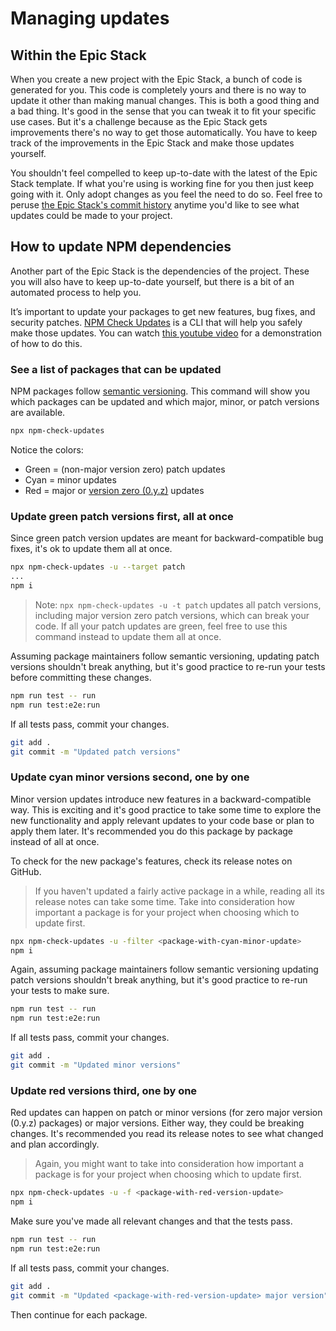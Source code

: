 # Managing updates

## Within the Epic Stack

When you create a new project with the Epic Stack, a bunch of code is generated
for you. This code is completely yours and there is no way to update it other
than making manual changes. This is both a good thing and a bad thing. It's good
in the sense that you can tweak it to fit your specific use cases. But it's a
challenge because as the Epic Stack gets improvements there's no way to get
those automatically. You have to keep track of the improvements in the Epic
Stack and make those updates yourself.

You shouldn't feel compelled to keep up-to-date with the latest of the Epic
Stack template. If what you're using is working fine for you then just keep
going with it. Only adopt changes as you feel the need to do so. Feel free to
peruse
[the Epic Stack's commit history](https://github.com/epicweb-dev/epic-stack/commits/main)
anytime you'd like to see what updates could be made to your project.

## How to update NPM dependencies

Another part of the Epic Stack is the dependencies of the project. These you
will also have to keep up-to-date yourself, but there is a bit of an automated
process to help you.

It’s important to update your packages to get new features, bug fixes, and
security patches.
[NPM Check Updates](https://www.npmjs.com/package/npm-check-updates) is a CLI
that will help you safely make those updates. You can watch
[this youtube video](https://www.youtube.com/watch?v=0XQXGx3lLaU) for a
demonstration of how to do this.

### See a list of packages that can be updated

NPM packages follow [semantic versioning](https://semver.org). This command will
show you which packages can be updated and which major, minor, or patch versions
are available.

```sh
npx npm-check-updates
```

Notice the colors:

- Green = (non-major version zero) patch updates
- Cyan = minor updates
- Red = major or [version zero (0.y.z)](https://semver.org/#spec-item-4) updates

### Update green patch versions first, all at once

Since green patch version updates are meant for backward-compatible bug fixes,
it's ok to update them all at once.

```sh
npx npm-check-updates -u --target patch
...
npm i
```

> Note: `npx npm-check-updates -u -t patch` updates all patch versions,
> including major version zero patch versions, which can break your code. If all
> your patch updates are green, feel free to use this command instead to update
> them all at once.

Assuming package maintainers follow semantic versioning, updating patch versions
shouldn't break anything, but it's good practice to re-run your tests before
committing these changes.

```sh
npm run test -- run
npm run test:e2e:run
```

If all tests pass, commit your changes.

```sh
git add .
git commit -m "Updated patch versions"
```

### Update cyan minor versions second, one by one

Minor version updates introduce new features in a backward-compatible way. This
is exciting and it's good practice to take some time to explore the new
functionality and apply relevant updates to your code base or plan to apply them
later. It's recommended you do this package by package instead of all at once.

To check for the new package's features, check its release notes on GitHub.

> If you haven't updated a fairly active package in a while, reading all its
> release notes can take some time. Take into consideration how important a
> package is for your project when choosing which to update first.

```sh
npx npm-check-updates -u -filter <package-with-cyan-minor-update>
npm i
```

Again, assuming package maintainers follow semantic versioning updating patch
versions shouldn't break anything, but it's good practice to re-run your tests
to make sure.

```sh
npm run test -- run
npm run test:e2e:run
```

If all tests pass, commit your changes.

```sh
git add .
git commit -m "Updated minor versions"
```

### Update red versions third, one by one

Red updates can happen on patch or minor versions (for zero major version
(0.y.z) packages) or major versions. Either way, they could be breaking changes.
It's recommended you read its release notes to see what changed and plan
accordingly.

> Again, you might want to take into consideration how important a package is
> for your project when choosing which to update first.

```sh
npx npm-check-updates -u -f <package-with-red-version-update>
npm i
```

Make sure you've made all relevant changes and that the tests pass.

```sh
npm run test -- run
npm run test:e2e:run
```

If all tests pass, commit your changes.

```sh
git add .
git commit -m "Updated <package-with-red-version-update> major version"
```

Then continue for each package.
